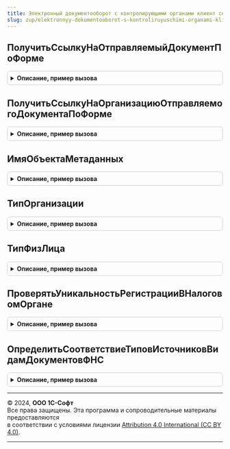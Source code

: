```yaml
---
title: Электронный документооборот с контролирующими органами клиент сервер переопределяемый
slug: zup/elektronnyy-dokumentooborot-s-kontroliruyuschimi-organami-klient-server-pereopredelyaemyy
---
```



## ПолучитьСсылкуНаОтправляемыйДокументПоФорме
<details style="margin: 1em 0; padding: 0.5em; border: 1px solid #ccc; border-radius: 6px;">

<summary style="font-weight: bold; cursor: pointer;">Описание, пример вызова</summary>

```bsl

// Функция возвращает ссылку на документ по заданной форме.
//
// Параметры:
//  Форма - ФормаКлиентскогоПриложения - форма, отображающая данные документа, ссылку на
//                                       который требутеся вернуть.
//
// Результат:
//  Ссылка на документ.
//
// Пример:
//  Возврат Форма.Объект.Ссылка;
//
Функция ПолучитьСсылкуНаОтправляемыйДокументПоФорме(Форма) Экспорт
```

Пример вызова
```bsl
Результат = ЭлектронныйДокументооборотСКонтролирующимиОрганамиКлиентСерверПереопределяемый.ПолучитьСсылкуНаОтправляемыйДокументПоФорме(Форма) 
```
</details>

## ПолучитьСсылкуНаОрганизациюОтправляемогоДокументаПоФорме
<details style="margin: 1em 0; padding: 0.5em; border: 1px solid #ccc; border-radius: 6px;">

<summary style="font-weight: bold; cursor: pointer;">Описание, пример вызова</summary>

```bsl

// Функция возвращает ссылку на организацию-отправитель документа по заданной форме.
//
// Параметры:
//  Форма - ФормаКлиентскогоПриложения - форма, из которой производится отправка.
//
// Результат:
//  СправочникСсылка.Организации,
//	Неопределено, если получить ссылку на организацию не получилось
//
Функция ПолучитьСсылкуНаОрганизациюОтправляемогоДокументаПоФорме(Форма) Экспорт
```

Пример вызова
```bsl
Результат = ЭлектронныйДокументооборотСКонтролирующимиОрганамиКлиентСерверПереопределяемый.ПолучитьСсылкуНаОрганизациюОтправляемогоДокументаПоФорме(Форма) 
```
</details>

## ИмяОбъектаМетаданных
<details style="margin: 1em 0; padding: 0.5em; border: 1px solid #ccc; border-radius: 6px;">

<summary style="font-weight: bold; cursor: pointer;">Описание, пример вызова</summary>

```bsl

// Функция возвращает строкой имя объекта метаданных.
//
//
// Параметры:
//	Имя - строка, условное имя объекта
//	Возможные варианты:
//		УведомлениеОКонтролируемыхСделках
//		РеестрСведенийНаВыплатуПособийФСС
//		СправкиНДФЛДляПередачиВНалоговыйОрган
//
// Результат:
//	Строка, имя объекта метаданных, если объект данного вида присутствует в конфигурации данного прикладного решения
//	Неопределено, если объект данного вида отсутствует в конфигурации данного прикладного решения
//
// Пример:
// 	Если Имя = "СправкиНДФЛДляПередачиВНалоговыйОрган" Тогда
//		Возврат "СправкиНДФЛДляПередачиВНалоговыйОрган";
//	Иначе
//		Возврат Неопределено;
//	КонецЕсли;
Функция ИмяОбъектаМетаданных(Имя) Экспорт
```

Пример вызова
```bsl
Результат = ЭлектронныйДокументооборотСКонтролирующимиОрганамиКлиентСерверПереопределяемый.ИмяОбъектаМетаданных(Имя) 
```
</details>

## ТипОрганизации
<details style="margin: 1em 0; padding: 0.5em; border: 1px solid #ccc; border-radius: 6px;">

<summary style="font-weight: bold; cursor: pointer;">Описание, пример вызова</summary>

```bsl

// Функция возвращает тип организации
//
// Параметры
//  Отсутствуют
//
// Возвращаемое значение:
//   Тип   - тип организации в данной базе
//
Функция ТипОрганизации() Экспорт
```

Пример вызова
```bsl
Результат = ЭлектронныйДокументооборотСКонтролирующимиОрганамиКлиентСерверПереопределяемый.ТипОрганизации() 
```
</details>

## ТипФизЛица
<details style="margin: 1em 0; padding: 0.5em; border: 1px solid #ccc; border-radius: 6px;">

<summary style="font-weight: bold; cursor: pointer;">Описание, пример вызова</summary>

```bsl

// Функция возвращает тип физ лица
//
// Параметры
//  Отсутствуют
//
// Возвращаемое значение:
//   Тип   - тип физ лица в данной базе
//
Функция ТипФизЛица() Экспорт
```

Пример вызова
```bsl
Результат = ЭлектронныйДокументооборотСКонтролирующимиОрганамиКлиентСерверПереопределяемый.ТипФизЛица() 
```
</details>

## ПроверятьУникальностьРегистрацииВНалоговомОргане
<details style="margin: 1em 0; padding: 0.5em; border: 1px solid #ccc; border-radius: 6px;">

<summary style="font-weight: bold; cursor: pointer;">Описание, пример вызова</summary>

```bsl

// Процедура определяет, нужно ли проверять уникальность регистрации в налоговом органе для конфигурации
//
// Параметры:
//  Проверять	 - Булево - В нее нужно записать результат, нужно ли проверять уникальность
//
Процедура ПроверятьУникальностьРегистрацииВНалоговомОргане(Проверять = Истина) Экспорт
```

Пример вызова
```bsl
ЭлектронныйДокументооборотСКонтролирующимиОрганамиКлиентСерверПереопределяемый.ПроверятьУникальностьРегистрацииВНалоговомОргане(Проверять);
```
</details>

## ОпределитьСоответствиеТиповИсточниковВидамДокументовФНС
<details style="margin: 1em 0; padding: 0.5em; border: 1px solid #ccc; border-radius: 6px;">

<summary style="font-weight: bold; cursor: pointer;">Описание, пример вызова</summary>

```bsl

// Определяет соответствие между видом документа ФНС и массивом типов ссылок на соответствующие объекты метаданных
//
// Параметры:
//  СоответствиеВидовДокументов  - Соответствие, значения соответствия требуется переопределить
//
//	Ключ		- ПеречислениеСсылка.ВидыПредставляемыхДокументов
//	 Значение	- Массив,
//			элементы массива	- Тип, тип ссылки на объект метаданных.
//
Процедура ОпределитьСоответствиеТиповИсточниковВидамДокументовФНС(СоответствиеВидовДокументов) Экспорт
```

Пример вызова
```bsl
ЭлектронныйДокументооборотСКонтролирующимиОрганамиКлиентСерверПереопределяемый.ОпределитьСоответствиеТиповИсточниковВидамДокументовФНС(СоответствиеВидовДокументов) 
```
</details>

---

© 2024, **ООО 1С-Софт**  
Все права защищены. Эта программа и сопроводительные материалы предоставляются  
в соответствии с условиями лицензии [Attribution 4.0 International (CC BY 4.0)](https://creativecommons.org/licenses/by/4.0/legalcode).

---
